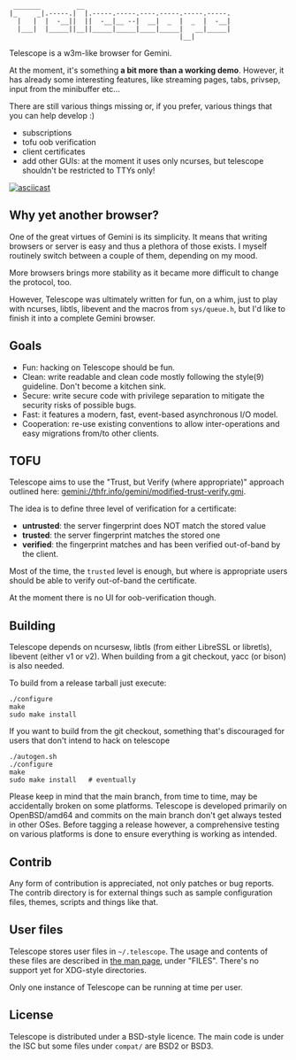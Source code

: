 ```
 _______         __
|_     _|.-----.|  |.-----.-----.----.-----.-----.-----.
  |   |  |  -__||  ||  -__|__ --|  __|  _  |  _  |  -__|
  |___|  |_____||__||_____|_____|____|_____|   __|_____|
                                           |__|
```

Telescope is a w3m-like browser for Gemini.

At the moment, it's something **a bit more than a working demo**.
However, it has already some interesting features, like streaming
pages, tabs, privsep, input from the minibuffer etc...

There are still various things missing or, if you prefer, various
things that you can help develop :)

 - subscriptions
 - tofu oob verification
 - client certificates
 - add other GUIs: at the moment it uses only ncurses, but telescope
   shouldn't be restricted to TTYs only!

[![asciicast](https://asciinema.org/a/425760.svg)](https://asciinema.org/a/425760)


## Why yet another browser?

One of the great virtues of Gemini is its simplicity.  It means that
writing browsers or server is easy and thus a plethora of those
exists.  I myself routinely switch between a couple of them, depending
on my mood.

More browsers brings more stability as it became more difficult to
change the protocol, too.

However, Telescope was ultimately written for fun, on a whim, just to
play with ncurses, libtls, libevent and the macros from `sys/queue.h`,
but I'd like to finish it into a complete Gemini browser.


## Goals

 - Fun: hacking on Telescope should be fun.
 - Clean: write readable and clean code mostly following the style(9)
   guideline.  Don't become a kitchen sink.
 - Secure: write secure code with privilege separation to mitigate the
   security risks of possible bugs.
 - Fast: it features a modern, fast, event-based asynchronous I/O
   model.
 - Cooperation: re-use existing conventions to allow inter-operations
   and easy migrations from/to other clients.


## TOFU

Telescope aims to use the "Trust, but Verify (where appropriate)"
approach outlined here:
[gemini://thfr.info/gemini/modified-trust-verify.gmi](gemini://thfr.info/gemini/modified-trust-verify.gmi).

The idea is to define three level of verification for a certificate:

 - **untrusted**: the server fingerprint does NOT match the stored
   value
 - **trusted**: the server fingerprint matches the stored one
 - **verified**: the fingerprint matches and has been verified
   out-of-band by the client.

Most of the time, the `trusted` level is enough, but where is
appropriate users should be able to verify out-of-band the
certificate.

At the moment there is no UI for oob-verification though.


## Building

Telescope depends on ncursesw, libtls (from either LibreSSL or
libretls), libevent (either v1 or v2).  When building from a git
checkout, yacc (or bison) is also needed.

To build from a release tarball just execute:

	./configure
	make
	sudo make install

If you want to build from the git checkout, something that's
discouraged for users that don't intend to hack on telescope

	./autogen.sh
	./configure
	make
	sudo make install	# eventually

Please keep in mind that the main branch, from time to time, may be
accidentally broken on some platforms.  Telescope is developed
primarily on OpenBSD/amd64 and commits on the main branch don't get
always tested in other OSes.  Before tagging a release however, a
comprehensive testing on various platforms is done to ensure everything
is working as intended.


## Contrib

Any form of contribution is appreciated, not only patches or bug
reports.  The contrib directory is for external things such as sample
configuration files, themes, scripts and things like that.


## User files

Telescope stores user files in `~/.telescope`.  The usage and contents
of these files are described in [the man page](telescope.1), under
"FILES".  There's no support yet for XDG-style directories.

Only one instance of Telescope can be running at time per user.


## License

Telescope is distributed under a BSD-style licence.  The main code is
under the ISC but some files under `compat/` are BSD2 or BSD3.
